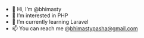 - 👋 Hi, I’m @bhimasty
- 👀 I’m interested in PHP 
- 🌱 I’m currently learning Laravel
- 📫 You can reach me @bhimastypasha@gmail.com
